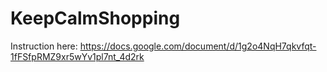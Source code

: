 # KeepCalmShopping

Instruction here: 
https://docs.google.com/document/d/1g2o4NqH7qkvfqt-1fFSfpRMZ9xr5wYv1pl7nt_4d2rk
